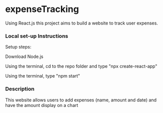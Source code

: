 # expenseTracking
Using React.js this project aims to build a website to track user expenses.

### Local set-up Instructions
Setup steps:

Download Node.js

Using the terminal, cd to the repo folder and type "npx create-react-app"

Using the terminal, type "npm start"

### Description

This website allows users to add expenses (name, amount and date) and have the amount display on a chart
